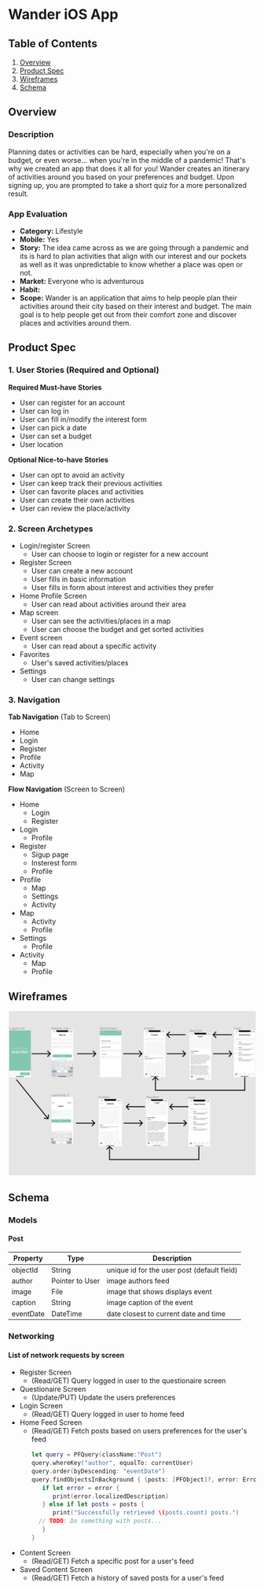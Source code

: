 # Wander iOS App

## Table of Contents
1. [Overview](#Overview)
1. [Product Spec](#Product-Spec)
1. [Wireframes](#Wireframes)
2. [Schema](#Schema)

## Overview
### Description
Planning dates or activities can be hard, especially when you're on a budget, or even worse... when you're in the middle of a pandemic! That's why we created an app that does it all for you! Wander creates an itinerary of activities around you based on your preferences and budget. Upon signing up, you are prompted to take a short quiz for a more personalized result.

### App Evaluation

- **Category:** Lifestyle
- **Mobile:** Yes
- **Story:** The idea came across as we are going through a pandemic and its is hard to plan activities that align with our interest and our pockets as well as it was unpredictable to know whether a place was open or not. 
- **Market:** Everyone who is adventurous 
- **Habit:** 
- **Scope:** Wander is an application that aims to help people plan their activities around their city based on their interest and budget. The main goal is to help people get out from their comfort zone and discover places and activities around them. 


## Product Spec

### 1. User Stories (Required and Optional)

**Required Must-have Stories**

* User can register for an account
* User can log in
* User can fill in/modify the interest form
* User can pick a date
* User can set a budget
* User location

**Optional Nice-to-have Stories**

* User can opt to avoid an activity 
* User can keep track their previous activities
* User can favorite places and activities
* User can create their own activities
* User can review the place/activity

### 2. Screen Archetypes

* Login/register Screen 
   * User can choose to login or register for a new account
* Register Screen
   * User can create a new account
   * User fills in basic information
   * User fills in form about interest and activities they prefer
* Home Profile Screen
    * User can read about activities around their area
* Map screen
    * User can see the activities/places in a map
    * User can choose the budget and get sorted activities
* Event screen
    * User can read about a specific activity
* Favorites
    * User's saved activities/places
* Settings
    * User can change settings

### 3. Navigation

**Tab Navigation** (Tab to Screen)

* Home
* Login
* Register
* Profile
* Activity
* Map

**Flow Navigation** (Screen to Screen)

* Home
   * Login
   * Register
* Login
   * Profile
* Register
    * Sigup page
    * Insterest form
    * Profile 
* Profile
    * Map
    * Settings
    * Activity
* Map
    * Activity
    * Profile
* Settings
    * Profile
* Activity
    * Map
    * Profile

## Wireframes

<img src="wireframe.png" width=600>


## Schema 
### Models
#### Post

   | Property      | Type     | Description |
   | ------------- | -------- | ------------|
   | objectId      | String   | unique id for the user post (default field) |
   | author        | Pointer to User| image authors feed |
   | image         | File     | image that shows displays event |
   | caption       | String   | image caption of the event |
   | eventDate     | DateTime | date closest to current date and time|
  
   
### Networking
#### List of network requests by screen
   - Register Screen
      - (Read/GET) Query logged in user to the questionaire screen
   - Questionaire Screen
      - (Update/PUT) Update the users preferences
   - Login Screen
      - (Read/GET) Query logged in user to home feed
   - Home Feed Screen
      - (Read/GET) Fetch posts based on users preferences for the user's feed
         ```swift
         let query = PFQuery(className:"Post")
         query.whereKey("author", equalTo: currentUser)
         query.order(byDescending: "eventDate")
         query.findObjectsInBackground { (posts: [PFObject]?, error: Error?) in
            if let error = error { 
               print(error.localizedDescription)
            } else if let posts = posts {
               print("Successfully retrieved \(posts.count) posts.")
           // TODO: Do something with posts...
            }
         }
         ```
   - Content Screen
      - (Read/GET) Fetch a specific post for a user's feed
   - Saved Content Screen
      - (Read/GET) Fetch a history of saved posts for a user's feed
